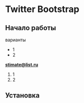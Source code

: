 # Twitter Bootstrap

## Начало работы
варианты
* 1
* 2

**stimate@list.ru**

1. 1
2. 2


## Установка
